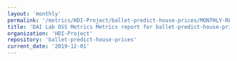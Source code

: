 ```yaml
---
layout: 'monthly'
permalink: '/metrics/HDI-Project/ballet-predict-house-prices/MONTHLY-REPORT-2019-12-01/'
title: 'DAI Lab OSS Metrics Metrics report for ballet-predict-house-prices | MONTHLY-REPORT-2019-12-01'
organization: 'HDI-Project'
repository: 'ballet-predict-house-prices'
current_date: '2019-12-01'
---
```


